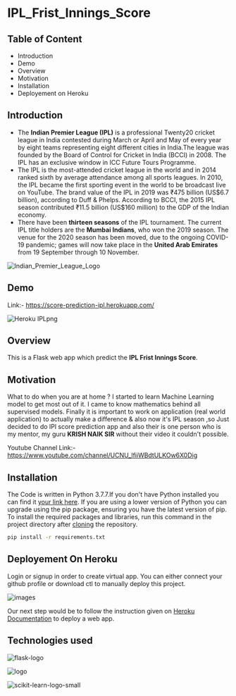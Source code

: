 # IPL_Frist_Innings_Score
## Table of Content
- Introduction
- Demo 
- Overview
- Motivation
- Installation
- Deployement on Heroku

## Introduction
* The **Indian Premier League (IPL)** is a professional Twenty20 cricket league in India contested during March or April and May of every year by eight teams representing eight different cities in India.The league was founded by the Board of Control for Cricket in India (BCCI) in 2008. The IPL has an exclusive window in ICC Future Tours Programme.
* The IPL is the most-attended cricket league in the world and in 2014 ranked sixth by average attendance among all sports leagues. In 2010, the IPL became the first sporting event in the world to be broadcast live on YouTube. The brand value of the IPL in 2019 was ₹475 billion (US$6.7 billion), according to Duff & Phelps. According to BCCI, the 2015 IPL season contributed ₹11.5 billion (US$160 million) to the GDP of the Indian economy.
* There have been **thirteen seasons** of the IPL tournament. The current IPL title holders are the **Mumbai Indians**, who won the 2019 season. The venue for the 2020 season has been moved, due to the ongoing COVID-19 pandemic; games will now take place in the **United Arab Emirates** from 19 September through 10 November.

![Indian_Premier_League_Logo](https://user-images.githubusercontent.com/62636740/93766119-91ed4880-fc33-11ea-8cc6-2b34ceebbf7e.png)

## Demo
Link:- https://score-prediction-ipl.herokuapp.com/

![Heroku IPLpng](https://user-images.githubusercontent.com/62636740/93766404-fad4c080-fc33-11ea-8ada-a7345b6da403.png)

## Overview
This is a Flask web app which predict the **IPL Frist Innings Score**.

## Motivation
What to do when you are at home ? I started to learn Machine Learning model to get most out of it. I came to know mathematics behind all supervised models. Finally it is important to work on application (real world application) to actually make a difference & also now it's IPL season ,so Just decided to do IPl score prediction app and also their is one person who is my mentor, my guru **KRISH NAIK SIR** without their video it couldn't possible.

Youtube Channel Link:- https://www.youtube.com/channel/UCNU_lfiiWBdtULKOw6X0Dig

## Installation
The Code is written in Python 3.7.7.If you don't have Python installed you can find it [your link here](https://www.python.org/downloads/). If you are using a lower version of Python you can upgrade using the pip package, ensuring you have the latest version of pip. To install the required packages and libraries, run this command in the project directory after [cloning](https://docs.github.com/en/github/creating-cloning-and-archiving-repositories/cloning-a-repository) the repository.
```bash
pip install -r requirements.txt
```

## Deployement On Heroku
Login or signup in order to create virtual app. You can either connect your github profile or download ctl to manually deploy this project.

![images](https://user-images.githubusercontent.com/62636740/90267797-ab9cb280-de73-11ea-8b95-a52aeb763d71.jpg)

Our next step would be to follow the instruction given on [Heroku Documentation](https://devcenter.heroku.com/articles/getting-started-with-python) to deploy a web app.

## Technologies used

![flask-logo](https://user-images.githubusercontent.com/62636740/90309868-ebae7480-df09-11ea-8750-6ca4445dfd8f.png)

![logo](https://user-images.githubusercontent.com/62636740/90309879-fbc65400-df09-11ea-8a93-2364fa74c297.jpg)

![scikit-learn-logo-small](https://user-images.githubusercontent.com/62636740/90309893-10a2e780-df0a-11ea-9f19-81475d3ab59c.png)

